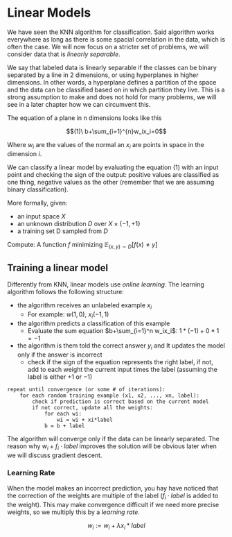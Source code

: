 
# Linear Models

We have seen the KNN algorithm for classification. Said algorithm works everywhere as long as there is some spacial correlation in the data, which is often the case. We will now focus on a stricter set of problems, we will consider data that is _linearly separable_.

We say that labeled data is linearly separable if the classes can be binary separated by a line in 2 dimensions, or using hyperplanes in higher dimensions. In other words, a hyperplane defines a partition of the space and the data can be classified based on in which partition they live. This is a strong assumption to make and does not hold for many problems, we will see in a later chapter how we can circumvent this.

The equation of a plane in n dimensions looks like this

$$(1)\ b+\sum_{i=1}^{n}w_ix_i=0$$

Where $w_i$ are the values of the normal an $x_i$ are points in space in the dimension $i$.

We can classify a linear model by evaluating the equation $(1)$ with an input point and checking the sign of the output: positive values are classified as one thing, negative values as the other (remember that we are assuming binary classification).

More formally, given:

- an input space $X$
- an unknown distribution $D$ over $X \times \{ -1,+1 \}$
- a training set D sampled from $D$

Compute: A function $f$ minimizing $\mathbb{E}_{(x, y)\sim D}[f(x) \ne  y]$ 

## Training a linear model

Differently from KNN, linear models use _online learning_. The learning algorithm follows the following structure:

- the algorithm receives an unlabeled example $x_i$
	- For example: $w(1, 0),\ x_i(-1,1)$
- the algorithm predicts a classification of this example
	- Evaluate the sum equation $b+\sum_{i=1}^n w_ix_i$: $1*(-1)+0*1 = -1$ 
- the algorithm is them told the correct answer $y_i$ and It updates the model only if the answer is incorrect
	- check if the sign of the equation represents the right label, if not, add to each weight the current input times the label (assuming the label is either $+1$ or $-1$)

```
repeat until convergence (or some # of iterations):
	for each random training example (x1, x2, ..., xn, label):
		check if prediction is correct based on the current model
		if not correct, update all the weights:
			for each wi:
				wi = wi + xi*label
			b = b + label
```

The algorithm will converge only if the data can be linearly separated. The reason why $w_i + f_i\cdot label$ improves the solution will be obvious later when we will discuss gradient descent.

### Learning Rate

When the model makes an incorrect prediction, you hay have noticed that the correction of the weights are multiple of the label ($f_i\cdot label$ is added to the weight). This may make convergence difficult if we need more precise weights, so we multiply this by a _learning rate_.

$$w_i:=w_i+\lambda x_i*label$$


